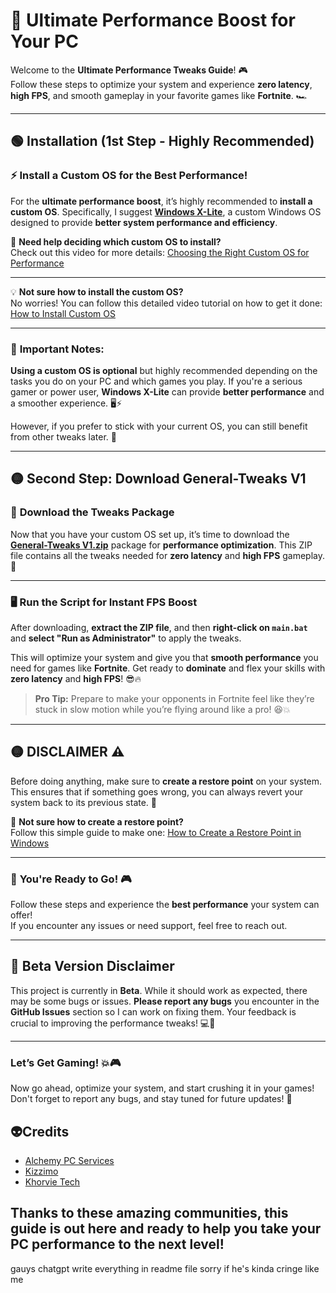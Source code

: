 # 🚀 **Ultimate Performance Boost for Your PC**

Welcome to the **Ultimate Performance Tweaks Guide**! 🎮  
Follow these steps to optimize your system and experience **zero latency**, **high FPS**, and smooth gameplay in your favorite games like **Fortnite**. 🏎️

---

## 🟢 **Installation** (1st Step - Highly Recommended)

### ⚡ **Install a Custom OS for the Best Performance!**
For the **ultimate performance boost**, it’s highly recommended to **install a custom OS**. Specifically, I suggest **[Windows X-Lite](https://windowsxlite.com/)**, a custom Windows OS designed to provide **better system performance and efficiency**.

🎥 **Need help deciding which custom OS to install?**  
Check out this video for more details: [Choosing the Right Custom OS for Performance](https://www.youtube.com/watch?v=JRvlf8FAzfg&t=429s)

---

💡 **Not sure how to install the custom OS?**  
No worries! You can follow this detailed video tutorial on how to get it done: [How to Install Custom OS](https://www.youtube.com/watch?v=v_Z2OBf0yVs)

---

### 🔴 **Important Notes:**

**Using a custom OS is optional** but highly recommended depending on the tasks you do on your PC and which games you play. If you're a serious gamer or power user, **Windows X-Lite** can provide **better performance** and a smoother experience. 🖥️⚡

However, if you prefer to stick with your current OS, you can still benefit from other tweaks later. 💪

---

## 🟡 **Second Step: Download General-Tweaks V1**  

### 📂 **Download the Tweaks Package**

Now that you have your custom OS set up, it’s time to download the **[General-Tweaks V1.zip](https://github.com/bdgrix/genral-tweaks/releases/download/v1.1/genral-tweaks.V1.1.zip)** package for **performance optimization**. This ZIP file contains all the tweaks needed for **zero latency** and **high FPS** gameplay. 🚀

---

### 🖥️ **Run the Script for Instant FPS Boost**

After downloading, **extract the ZIP file**, and then **right-click on `main.bat`** and **select "Run as Administrator"** to apply the tweaks.

This will optimize your system and give you that **smooth performance** you need for games like **Fortnite**. Get ready to **dominate** and flex your skills with **zero latency** and **high FPS**! 😎🔥

> **Pro Tip:** Prepare to make your opponents in Fortnite feel like they’re stuck in slow motion while you’re flying around like a pro! 😆💥

---

## 🟡 **DISCLAIMER** ⚠️

Before doing anything, make sure to **create a restore point** on your system. This ensures that if something goes wrong, you can always revert your system back to its previous state. 💾

🔧 **Not sure how to create a restore point?**  
Follow this simple guide to make one: [How to Create a Restore Point in Windows](https://support.microsoft.com/en-us/help/4027372/windows-create-a-restore-point)

---

### 🏁 **You're Ready to Go!** 🎮  
Follow these steps and experience the **best performance** your system can offer!  
If you encounter any issues or need support, feel free to reach out.

---

## 🚧 **Beta Version Disclaimer**

This project is currently in **Beta**. While it should work as expected, there may be some bugs or issues. **Please report any bugs** you encounter in the **GitHub Issues** section so I can work on fixing them. Your feedback is crucial to improving the performance tweaks! 💻💬

---

### **Let’s Get Gaming!** 💥🎮

Now go ahead, optimize your system, and start crushing it in your games! Don't forget to report any bugs, and stay tuned for future updates! 🚀

## 👽Credits

- [Alchemy PC Services](https://discord.gg/8eDjJgBf)
- [Kizzimo](https://discord.gg/srDunT5u)
- [Khorvie Tech](https://discord.gg/UAzj9Rgg)

Thanks to these amazing communities, this guide is out here and ready to help you take your PC performance to the next level!  
---


gauys chatgpt write everything in readme file sorry if he's kinda cringe like me  
